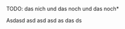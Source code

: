 <!-- # LMUX
hier steht jetzt alles wichtige  -->

TODO: das nich und das noch und das noch*

Asdasd
asd
asd
asd
as
das
ds


